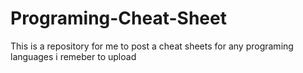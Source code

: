 # Programing-Cheat-Sheet
This is a repository for me to post a cheat sheets for any programing languages i remeber to upload 
